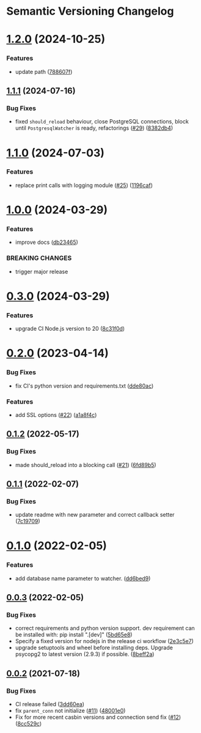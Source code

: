 # Semantic Versioning Changelog

# [1.2.0](https://github.com/officialpycasbin/postgresql-watcher/compare/v1.1.1...v1.2.0) (2024-10-25)


### Features

* update path ([788607f](https://github.com/officialpycasbin/postgresql-watcher/commit/788607f37a792ecacdf852cb5d817db9678df293))

## [1.1.1](https://github.com/officialpycasbin/postgresql-watcher/compare/v1.1.0...v1.1.1) (2024-07-16)


### Bug Fixes

* fixed `should_reload` behaviour, close PostgreSQL connections, block until `PostgresqlWatcher` is ready, refactorings ([#29](https://github.com/officialpycasbin/postgresql-watcher/issues/29)) ([8382db4](https://github.com/officialpycasbin/postgresql-watcher/commit/8382db4d25825c4d2637dfd68a468dfc4828ae35))

# [1.1.0](https://github.com/officialpycasbin/postgresql-watcher/compare/v1.0.0...v1.1.0) (2024-07-03)


### Features

* replace print calls with logging module ([#25](https://github.com/officialpycasbin/postgresql-watcher/issues/25)) ([1196caf](https://github.com/officialpycasbin/postgresql-watcher/commit/1196caff8432d0c1ae8f8c1d306c0abcc66894f8))

# [1.0.0](https://github.com/officialpycasbin/postgresql-watcher/compare/v0.3.0...v1.0.0) (2024-03-29)


### Features

* improve docs ([db23465](https://github.com/officialpycasbin/postgresql-watcher/commit/db23465064fdcce16a01fa6936e5417a4fc721e1))


### BREAKING CHANGES

* trigger major release

# [0.3.0](https://github.com/officialpycasbin/postgresql-watcher/compare/v0.2.0...v0.3.0) (2024-03-29)


### Features

* upgrade CI Node.js version to 20 ([8c31f0d](https://github.com/officialpycasbin/postgresql-watcher/commit/8c31f0df9f95cbc00c955c83c56f12934af30ff8))

# [0.2.0](https://github.com/officialpycasbin/postgresql-watcher/compare/v0.1.2...v0.2.0) (2023-04-14)


### Bug Fixes

* fix CI's python version and requirements.txt ([dde80ac](https://github.com/officialpycasbin/postgresql-watcher/commit/dde80ac36fe5d9f5d71b342a33a692c6ad149b87))


### Features

* add SSL options ([#22](https://github.com/officialpycasbin/postgresql-watcher/issues/22)) ([a1a8f4c](https://github.com/officialpycasbin/postgresql-watcher/commit/a1a8f4c3d6fa4eb6d874556ffcac5fb26271f86e))

## [0.1.2](https://github.com/officialpycasbin/postgresql-watcher/compare/v0.1.1...v0.1.2) (2022-05-17)


### Bug Fixes

* made should_reload into a blocking call ([#21](https://github.com/officialpycasbin/postgresql-watcher/issues/21)) ([6fd89b5](https://github.com/officialpycasbin/postgresql-watcher/commit/6fd89b5001ccc4e6782294489c40464cfebbf32c))

## [0.1.1](https://github.com/officialpycasbin/postgresql-watcher/compare/v0.1.0...v0.1.1) (2022-02-07)


### Bug Fixes

* update readme with new parameter and correct callback setter ([7c19709](https://github.com/officialpycasbin/postgresql-watcher/commit/7c19709967aef5f9efc32b84f46f02b017533e32))

# [0.1.0](https://github.com/officialpycasbin/postgresql-watcher/compare/v0.0.3...v0.1.0) (2022-02-05)


### Features

* add database name parameter to watcher. ([dd6bed9](https://github.com/officialpycasbin/postgresql-watcher/commit/dd6bed9fa1326e82980832bdf05a58340c0c06d4))

## [0.0.3](https://github.com/officialpycasbin/postgresql-watcher/compare/v0.0.2...v0.0.3) (2022-02-05)


### Bug Fixes

* correct requirements and python version support. dev requirement can be installed with: pip install ".[dev]" ([5bd65e8](https://github.com/officialpycasbin/postgresql-watcher/commit/5bd65e8a4ec85e46691a34ba10d0434659f3a08f))
* Specify a fixed version for nodejs in the release ci workflow ([2e3c5e7](https://github.com/officialpycasbin/postgresql-watcher/commit/2e3c5e727442db0e1b41a689139bcdc225468dd5))
* upgrade setuptools and wheel before installing deps. Upgrade psycopg2 to latest version (2.9.3) if possible. ([8beff2a](https://github.com/officialpycasbin/postgresql-watcher/commit/8beff2aef45e164aa27c09298c92886a41afaaf3))

## [0.0.2](https://github.com/officialpycasbin/postgresql-watcher/compare/v0.0.1...v0.0.2) (2021-07-18)


### Bug Fixes

* CI release failed ([3dd60ea](https://github.com/officialpycasbin/postgresql-watcher/commit/3dd60ea6b34abab47ef67bae997a646fe4e5d7bd))
* fix `parent_conn` not initialize ([#11](https://github.com/officialpycasbin/postgresql-watcher/issues/11)) ([48001e0](https://github.com/officialpycasbin/postgresql-watcher/commit/48001e059d040a04f8f286ad2c6e2f383ea41895))
* Fix for more recent casbin versions and connection send fix ([#12](https://github.com/officialpycasbin/postgresql-watcher/issues/12)) ([8cc529c](https://github.com/officialpycasbin/postgresql-watcher/commit/8cc529c0036e6efc27c4d261b354e489a69ad6a4))
